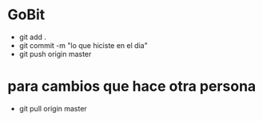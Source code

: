 # GoBit
- git add .
- git commit -m "lo que hiciste en el dia"
- git push origin master
# para cambios que hace otra persona
- git pull origin master
